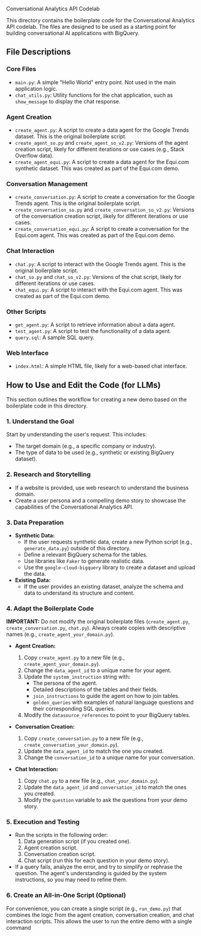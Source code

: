  Conversational Analytics API Codelab

This directory contains the boilerplate code for the Conversational Analytics API codelab. The files are designed to be used as a starting point for building conversational AI applications with BigQuery.

## File Descriptions

### Core Files

*   `main.py`: A simple "Hello World" entry point. Not used in the main application logic.
*   `chat_utils.py`: Utility functions for the chat application, such as `show_message` to display the chat response.

### Agent Creation

*   `create_agent.py`: A script to create a data agent for the Google Trends dataset. This is the original boilerplate script.
*   `create_agent_so.py` and `create_agent_so_v2.py`: Versions of the agent creation script, likely for different iterations or use cases (e.g., Stack Overflow data).
*   `create_agent_equi.py`: A script to create a data agent for the Equi.com synthetic dataset. This was created as part of the Equi.com demo.

### Conversation Management

*   `create_conversation.py`: A script to create a conversation for the Google Trends agent. This is the original boilerplate script.
*   `create_conversation_so.py` and `create_conversation_so_v2.py`: Versions of the conversation creation script, likely for different iterations or use cases.
*   `create_conversation_equi.py`: A script to create a conversation for the Equi.com agent. This was created as part of the Equi.com demo.

### Chat Interaction

*   `chat.py`: A script to interact with the Google Trends agent. This is the original boilerplate script.
*   `chat_so.py` and `chat_so_v2.py`: Versions of the chat script, likely for different iterations or use cases.
*   `chat_equi.py`: A script to interact with the Equi.com agent. This was created as part of the Equi.com demo.

### Other Scripts

*   `get_agent.py`: A script to retrieve information about a data agent.
*   `test_agent.py`: A script to test the functionality of a data agent.
*   `query.sql`: A sample SQL query.

### Web Interface

*   `index.html`: A simple HTML file, likely for a web-based chat interface.

## How to Use and Edit the Code (for LLMs)

This section outlines the workflow for creating a new demo based on the boilerplate code in this directory.

### 1. Understand the Goal

Start by understanding the user's request. This includes:

*   The target domain (e.g., a specific company or industry).
*   The type of data to be used (e.g., synthetic or existing BigQuery dataset).

### 2. Research and Storytelling

*   If a website is provided, use web research to understand the business domain.
*   Create a user persona and a compelling demo story to showcase the capabilities of the Conversational Analytics API.

### 3. Data Preparation

*   **Synthetic Data:**
    *   If the user requests synthetic data, create a new Python script (e.g., `generate_data.py`) outside of this directory.
    *   Define a relevant BigQuery schema for the tables.
    *   Use libraries like `Faker` to generate realistic data.
    *   Use the `google-cloud-bigquery` library to create a dataset and upload the data.
*   **Existing Data:**
    *   If the user provides an existing dataset, analyze the schema and data to understand its structure and content.

### 4. Adapt the Boilerplate Code

**IMPORTANT:** Do not modify the original boilerplate files (`create_agent.py`, `create_conversation.py`, `chat.py`). Always create copies with descriptive names (e.g., `create_agent_your_domain.py`).

*   **Agent Creation:**
    1.  Copy `create_agent.py` to a new file (e.g., `create_agent_your_domain.py`).
    2.  Change the `data_agent_id` to a unique name for your agent.
    3.  Update the `system_instruction` string with:
        *   The persona of the agent.
        *   Detailed descriptions of the tables and their fields.
        *   `join_instructions` to guide the agent on how to join tables.
        *   `golden_queries` with examples of natural language questions and their corresponding SQL queries.
    4.  Modify the `datasource_references` to point to your BigQuery tables.

*   **Conversation Creation:**
    1.  Copy `create_conversation.py` to a new file (e.g., `create_conversation_your_domain.py`).
    2.  Update the `data_agent_id` to match the one you created.
    3.  Change the `conversation_id` to a unique name for your conversation.

*   **Chat Interaction:**
    1.  Copy `chat.py` to a new file (e.g., `chat_your_domain.py`).
    2.  Update the `data_agent_id` and `conversation_id` to match the ones you created.
    3.  Modify the `question` variable to ask the questions from your demo story.

### 5. Execution and Testing

*   Run the scripts in the following order:
    1.  Data generation script (if you created one).
    2.  Agent creation script.
    3.  Conversation creation script.
    4.  Chat script (run this for each question in your demo story).
*   If a query fails, analyze the error, and try to simplify or rephrase the question. The agent's understanding is guided by the system instructions, so you may need to refine them.

### 6. Create an All-in-One Script (Optional)

For convenience, you can create a single script (e.g., `run_demo.py`) that combines the logic from the agent creation, conversation creation, and chat interaction scripts. This allows the user to run the entire demo with a single command
